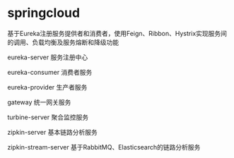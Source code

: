 # springcloud
基于Eureka注册服务提供者和消费者，使用Feign、Ribbon、Hystrix实现服务间的调用、负载均衡及服务熔断和降级功能

eureka-server  服务注册中心

eureka-consumer 消费者服务

eureka-provider 生产者服务

gateway   统一网关服务

turbine-server 聚合监控服务

zipkin-server 基本链路分析服务

zipkin-stream-server 基于RabbitMQ、Elasticsearch的链路分析服务